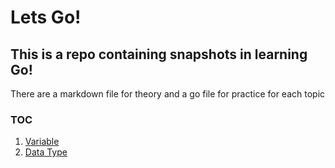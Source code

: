 # Lets Go!

## This is a repo containing snapshots in learning Go!

There are a markdown file for theory and a go file for practice for each topic

### TOC
1. [Variable](https://github.com/anggarobo/letsgo/tree/var)
1. [Data Type](https://github.com/anggarobo/letsgo/tree/data-type)

